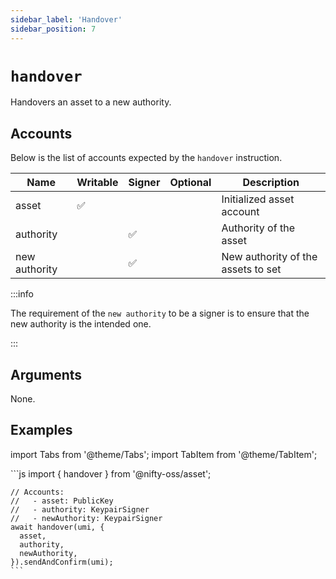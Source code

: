 ```yaml
---
sidebar_label: 'Handover'
sidebar_position: 7
---
```


# `handover`

Handovers an asset to a new authority.

## Accounts

Below is the list of accounts expected by the `handover` instruction.

| Name             | Writable | Signer | Optional | Description |
|------------------|----------|--------|----------|-------------|
| asset            | ✅       |        |          | Initialized asset account |
| authority        |          | ✅     |          | Authority of the asset |
| new authority    |          | ✅     |          | New authority of the assets to set |

:::info

The requirement of the `new authority` to be a signer is to ensure that the new authority is the intended one.

:::

## Arguments

None.

## Examples

import Tabs from '@theme/Tabs';
import TabItem from '@theme/TabItem';

<Tabs>
  <TabItem value="javascript" label="JavaScript" default>
    ```js
    import { handover } from '@nifty-oss/asset';

    // Accounts:
    //   - asset: PublicKey
    //   - authority: KeypairSigner
    //   - newAuthority: KeypairSigner
    await handover(umi, {
      asset,
      authority,
      newAuthority,
    }).sendAndConfirm(umi);
    ```
  </TabItem>
</Tabs>
